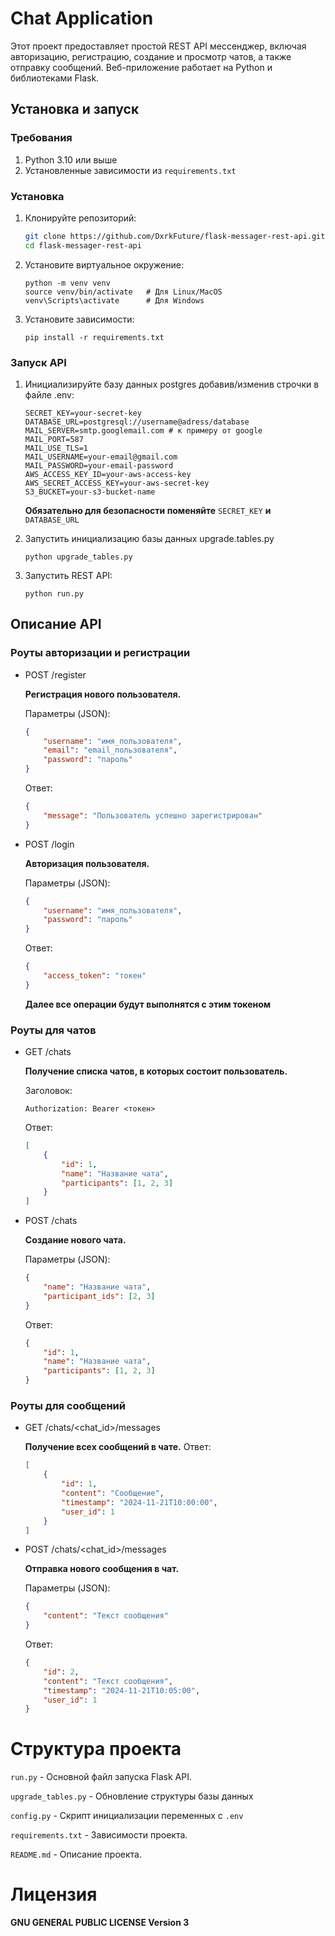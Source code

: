 # Chat Application

Этот проект предоставляет простой REST API мессенджер, включая авторизацию, регистрацию, создание и просмотр чатов, а также отправку сообщений. Веб-приложение работает на Python и библиотеками Flask.

## Установка и запуск

### Требования
1. Python 3.10 или выше
2. Установленные зависимости из `requirements.txt`

### Установка
1. Клонируйте репозиторий:
    ```bash
    git clone https://github.com/DxrkFuture/flask-messager-rest-api.git
    cd flask-messager-rest-api
    ```
2. Установите виртуальное окружение:
    ```
    python -m venv venv
    source venv/bin/activate   # Для Linux/MacOS
    venv\Scripts\activate      # Для Windows
    ```
3. Установите зависимости:
    ```
    pip install -r requirements.txt
    ```

### Запуск API
1. Инициализируйте базу данных postgres добавив/изменив строчки в файле .env:
    ```
    SECRET_KEY=your-secret-key
    DATABASE_URL=postgresql://username@adress/database
    MAIL_SERVER=smtp.googlemail.com # к примеру от google
    MAIL_PORT=587
    MAIL_USE_TLS=1
    MAIL_USERNAME=your-email@gmail.com
    MAIL_PASSWORD=your-email-password
    AWS_ACCESS_KEY_ID=your-aws-access-key
    AWS_SECRET_ACCESS_KEY=your-aws-secret-key
    S3_BUCKET=your-s3-bucket-name
    ```
    **Обязательно для безопасности поменяйте** `SECRET_KEY` **и** `DATABASE_URL`

2. Запустить инициализацию базы данных upgrade.tables.py
    ```
    python upgrade_tables.py
    ```
3. Запустить REST API:
    ```
    python run.py
    ```

## Описание API
### Роуты авторизации и регистрации
- POST /register

    **Регистрация нового пользователя.**

    Параметры (JSON):
    ```json
    {
        "username": "имя_пользователя",
        "email": "email_пользователя",
        "password": "пароль"
    }
    ```
    Ответ:
    ```json
    {
        "message": "Пользователь успешно зарегистрирован"
    }
    ```
- POST /login

    **Авторизация пользователя.**

    Параметры (JSON):
    ```json
    {
        "username": "имя_пользователя",
        "password": "пароль"
    }
    ```
    Ответ:
    ```json
    {
        "access_token": "токен"
    }
    ```

    **Далее все операции будут выполнятся с этим токеном**
### Роуты для чатов
- GET /chats

    **Получение списка чатов, в которых состоит пользователь.**
    
    Заголовок:
    ```text
    Authorization: Bearer <токен>
    ```
    Ответ:
    ```json
    [
        {
            "id": 1,
            "name": "Название чата",
            "participants": [1, 2, 3]
        }
    ]
    ```

- POST /chats

    **Создание нового чата.**

    Параметры (JSON):
    ```json
    {
        "name": "Название чата",
        "participant_ids": [2, 3]
    }
    ```
    Ответ:
    ```json
    {
        "id": 1,
        "name": "Название чата",
        "participants": [1, 2, 3]
    }
    ```

### Роуты для сообщений

- GET /chats/<chat_id>/messages

    **Получение всех сообщений в чате.**
    Ответ:
    ```json
    [
        {
            "id": 1,
            "content": "Сообщение",
            "timestamp": "2024-11-21T10:00:00",
            "user_id": 1
        }
    ]
    ```
- POST /chats/<chat_id>/messages

    **Отправка нового сообщения в чат.**

    Параметры (JSON):
    ```json
    {
        "content": "Текст сообщения"
    }
    ```
    Ответ:
    ```json
    {
        "id": 2,
        "content": "Текст сообщения",
        "timestamp": "2024-11-21T10:05:00",
        "user_id": 1
    }
    ```

# Структура проекта

`run.py` - Основной файл запуска Flask API.

`upgrade_tables.py` - Обновление структуры базы данных

`config.py` - Скрипт инициализации переменных с `.env`

`requirements.txt` - Зависимости проекта.

`README.md` - Описание проекта.

# Лицензия
**GNU GENERAL PUBLIC LICENSE Version 3**


